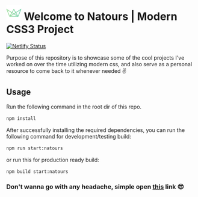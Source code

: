 # <img src="assets/favicon.png" width="40px"/> Welcome to Natours | Modern CSS3 Project

[![Netlify Status](https://api.netlify.com/api/v1/badges/9fe55d83-1684-4a2e-a893-34a5de54b9d2/deploy-status)](https://app.netlify.com/sites/css-showcase-natours/deploys)

Purpose of this repository is to showcase some of the cool projects I've worked on over the time utilizing modern css, and also serve as a personal resource to come back to it whenever needed ✌

## Usage
Run the following command in the root dir of this repo.
```bash
npm install
```

After successfully installing the required dependencies, you can
run the following command for development/testing build:

```bash
npm run start:natours
```
or run this for production ready build:
```bash
npm build start:natours
```

### Don't wanna go with any headache, simple open [this](https://css-showcase-natours.netlify.app/) link 😎